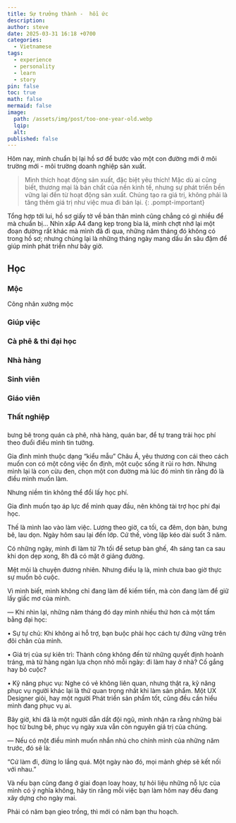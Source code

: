 ```yaml
---
title: Sự trưởng thành -  hồi ức
description: 
author: steve
date: 2025-03-31 16:18 +0700
categories:
  - Vietnamese
tags:
  - experience
  - personality
  - learn
  - story
pin: false
toc: true
math: false
mermaid: false
image:
  path: /assets/img/post/too-one-year-old.webp
  lqip: 
  alt: 
published: false
---
```

Hôm nay, mình chuẩn bị lại hồ sơ để bước vào một con đường mới ở môi trường mới - môi trường doanh nghiệp sản xuất.

> Mình thích hoạt động sản xuất, đặc biệt yêu thích!
> Mặc dù ai cũng biết, thương mại là bản chất của nền kinh tế, nhưng sự phát triển bền vững lại đến từ hoạt động sản xuất. Chúng tạo ra giá trị, không phải là tăng thêm giá trị như việc mua đi bán lại.
{: .pompt-important}

Tổng hợp tới lui, hồ sơ giấy tờ về bản thân mình cũng chẳng có gì nhiều để mà chuẩn bị... Nhìn xấp A4 đang kẹp trong bìa lá, mình chợt nhớ lại một đoạn đường rất khác mà mình đã đi qua, những năm tháng đó không có trong hồ sơ; nhưng chúng lại là những tháng ngày mang dấu ấn sâu đậm để giúp mình phát triển như bây giờ.

## Học
### Mộc
Công nhân xưởng mộc
### Giúp việc
### Cà phê & thi đại học
### Nhà hàng
### Sinh viên
### Giáo viên
### Thất nghiệp
###


bưng bê trong quán cà phê, nhà hàng, quán bar, để tự trang trải học phí theo đuổi điều mình tin tưởng.

Gia đình mình thuộc dạng “kiểu mẫu” Châu Á, yêu thương con cái theo cách muốn con có một công việc ổn định, một cuộc sống ít rủi ro hơn. Nhưng mình lại là con cừu đen, chọn một con đường mà lúc đó mình tin rằng đó là điều mình muốn làm.

Nhưng niềm tin không thể đổi lấy học phí.

Gia đình muốn tạo áp lực để mình quay đầu, nên không tài trợ học phí đại học.

Thế là mình lao vào làm việc. Lương theo giờ, ca tối, ca đêm, dọn bàn, bưng bê, lau dọn. Ngày hôm sau lại đến lớp. Cứ thế, vòng lặp kéo dài suốt 3 năm.

Có những ngày, mình đi làm từ 7h tối để setup bàn ghế, 4h sáng tan ca sau khi dọn dẹp xong, 8h đã có mặt ở giảng đường.

Mệt mỏi là chuyện đương nhiên. Nhưng điều lạ là, mình chưa bao giờ thực sự muốn bỏ cuộc.

Vì mình biết, mình không chỉ đang làm để kiếm tiền, mà còn đang làm để giữ lấy giấc mơ của mình.

—
Khi nhìn lại, những năm tháng đó dạy mình nhiều thứ hơn cả một tấm bằng đại học:

• Sự tự chủ: Khi không ai hỗ trợ, bạn buộc phải học cách tự đứng vững trên đôi chân của mình.

• Giá trị của sự kiên trì: Thành công không đến từ những quyết định hoành tráng, mà từ hàng ngàn lựa chọn nhỏ mỗi ngày: đi làm hay ở nhà? Cố gắng hay bỏ cuộc?

• Kỹ năng phục vụ: Nghe có vẻ không liên quan, nhưng thật ra, kỹ năng phục vụ người khác lại là thứ quan trọng nhất khi làm sản phẩm. Một UX Designer giỏi, hay một người Phát triển sản phẩm tốt, cũng đều cần hiểu mình đang phục vụ ai.

Bây giờ, khi đã là một người dẫn dắt đội ngũ, mình nhận ra rằng những bài học từ bưng bê, phục vụ ngày xưa vẫn còn nguyên giá trị của chúng.

—
Nếu có một điều mình muốn nhắn nhủ cho chính mình của những năm trước, đó sẽ là:

“Cứ làm đi, đừng lo lắng quá. Một ngày nào đó, mọi mảnh ghép sẽ kết nối với nhau.”

Và nếu bạn cũng đang ở giai đoạn loay hoay, tự hỏi liệu những nỗ lực của mình có ý nghĩa không, hãy tin rằng mỗi việc bạn làm hôm nay đều đang xây dựng cho ngày mai.

Phải có năm bạn gieo trồng, thì mới có năm bạn thu hoạch.